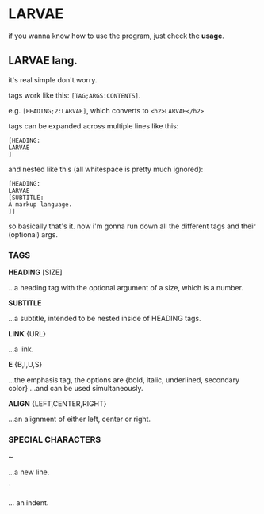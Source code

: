 LARVAE
======

if you wanna know how to use the program, just check the __usage__.

LARVAE lang.
------------

it's real simple don't worry.

tags work like this: `[TAG;ARGS:CONTENTS]`.

e.g. `[HEADING;2:LARVAE]`, which converts to `<h2>LARVAE</h2>`

tags can be expanded across multiple lines like this:

```
[HEADING:
LARVAE
]
```

and nested like this (all whitespace is pretty much ignored):

```
[HEADING:
LARVAE
[SUBTITLE:
A markup language.
]]
```

so basically that's it. now i'm gonna run down all the different tags and their (optional) args.

### TAGS
__HEADING__ [SIZE]

...a heading tag with the optional argument of a size, which is a number.

__SUBTITLE__
    
...a subtitle, intended to be nested inside of HEADING tags.

__LINK__ {URL}
    
...a link.

__E__ {B,I,U,S}
    
...the emphasis tag, the options are {bold, italic, underlined, secondary color}
...and can be used simultaneously.

__ALIGN__ {LEFT,CENTER,RIGHT}
    
...an alignment of either left, center or right.

### SPECIAL CHARACTERS

__~__
    
...a new line.

__\`__
    
... an indent.
